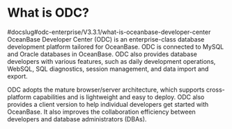 What is ODC? 
=================================
#docslug#odc-enterprise/V3.3.1/what-is-oceanbase-developer-center
OceanBase Developer Center (ODC) is an enterprise-class database development platform tailored for OceanBase. ODC is connected to MySQL and Oracle databases in OceanBase. ODC also provides database developers with various features, such as daily development operations, WebSQL, SQL diagnostics, session management, and data import and export. 

ODC adopts the mature browser/server architecture, which supports cross-platform capabilities and is lightweight and easy to deploy. ODC also provides a client version to help individual developers get started with OceanBase. It also improves the collaboration efficiency between developers and database administrators (DBAs).

